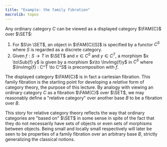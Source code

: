 ```yaml
---
title: "Example: the family fibration"
macrolib: topos
---
```


Any ordinary category $C$ can be viewed as a displayed category $\FAM{C}$ over $\SET$:

1. For $S\in \SET$, an object in $\FAM{C}[S]$ is specified by a functor $C^S$
   where $S$ is regarded as a discrete category.
2. Given $f : S \to T$ in $\SET$ and $x\in C^S$ and $y\in C^T$, a morphism
   $x \to\Sub{f} y$ is given by a morphism $x\to \InvImg{f}y$ in $C^S$ where
   $\InvImg{f} : C^T \to C^S$ is precomposition with $f$.

The displayed category $\FAM{C}$ is in fact a cartesian fibration. This family
fibration is the starting point for developing a *relative* form of category
theory, the purpose of this lecture. By analogy with viewing an ordinary
category $C$ as a fibration $\FAM{C}$ over $\SET$, we may reasonably define a
"relative category" over another base $B$ to be a fibration over $B$.

This story for relative category theory reflects the way that ordinary
categories are "based on" $\SET$ in some sense in spite of the fact that they
do not necessarily have sets of objects or even sets of morphisms between
objects. Being small and locally small respectively will later be seen to be
properties of a family fibration over an arbitrary base $B$, strictly
generalizing the classical notions.

